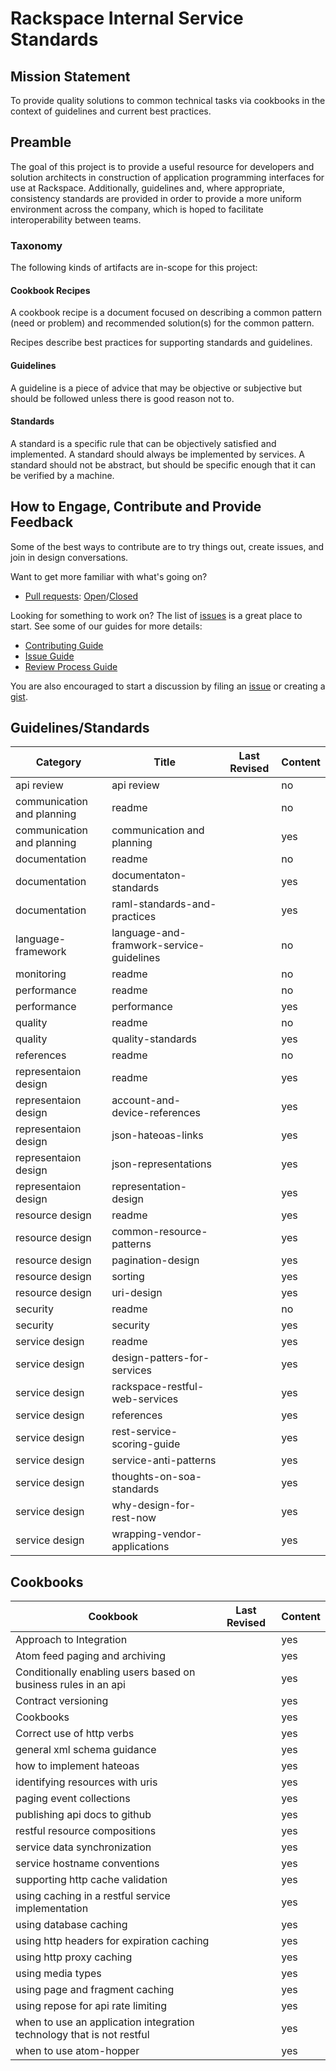 # Rackspace Internal Service Standards

## Mission Statement

To provide quality solutions to common technical tasks via cookbooks in the context of guidelines and current best practices.

## Preamble

The goal of this project is to provide a useful resource for developers and solution architects in construction of application programming interfaces for use at Rackspace. Additionally, guidelines and, where appropriate, consistency standards are provided in order to provide a more uniform environment across the company, which is hoped to facilitate interoperability between teams.

### Taxonomy

The following kinds of artifacts are in-scope for this project:

#### Cookbook Recipes

A cookbook recipe is a document focused on describing a common pattern (need or problem) and recommended solution(s) for the common pattern.

Recipes describe best practices for supporting standards and guidelines.

#### Guidelines

A guideline is a piece of advice that may be objective or subjective but should be followed unless there is good reason not to.

#### Standards

A standard is a specific rule that can be objectively satisfied and implemented. A standard should always be implemented by services.  A standard should not be abstract, but should be specific enough that it can be verified by a machine.

## How to Engage, Contribute and Provide Feedback

Some of the best ways to contribute are to try things out, create issues, and join in design conversations.

Want to get more familiar with what's going on?

* [Pull requests](https://github.com/rackerlabs/riss/pulls): [Open](https://github.com/rackerlabs/riss/pulls?q=is%3Aopen+is%3Apr)/[Closed](https://github.com/rackerlabs/riss/pulls?q=is%3Apr+is%3Aclosed)

Looking for something to work on? The list of [issues](https://github.com/rackerlabs/riss/issues) is a great place to start. See some of our guides for more details:

* [Contributing Guide](CONTRIBUTING.md)
* [Issue Guide](issue-guide.md)
* [Review Process Guide](review-process.md)

You are also encouraged to start a discussion by filing an [issue](https://guides.github.com/features/issues/) or creating a [gist](https://help.github.com/articles/about-gists/).

## Guidelines/Standards
| Category| Title | Last Revised | Content |
|---------|-------|--------------|---------|
|api review|api review||no|
|communication and planning|readme||no|
|communication and planning|communication and planning||yes|
|documentation|readme||no|
|documentation|documentaton-standards||yes|
|documentation|raml-standards-and-practices||yes|
|language-framework|language-and-framwork-service-guidelines||no|
|monitoring|readme||no|
|performance|readme||no|
|performance|performance||yes|
|quality|readme||no|
|quality|quality-standards||yes|
|references|readme||no|
|representaion design|readme||yes|
|representaion design|account-and-device-references||yes|
|representaion design|json-hateoas-links||yes|
|representaion design|json-representations||yes|
|representaion design|representation-design||yes|
|resource design|readme||yes|
|resource design|common-resource-patterns||yes|
|resource design|pagination-design||yes|
|resource design|sorting||yes|
|resource design|uri-design||yes|
|security|readme||no|
|security|security||yes|
|service design|readme||yes|
|service design|design-patters-for-services||yes|
|service design|rackspace-restful-web-services||yes|
|service design|references||yes|
|service design|rest-service-scoring-guide||yes|
|service design|service-anti-patterns||yes|
|service design|thoughts-on-soa-standards||yes|
|service design|why-design-for-rest-now||yes|
|service design|wrapping-vendor-applications||yes|

## Cookbooks

| Cookbook | Last Revised | Content |
|----------|--------------|---------|
|Approach to Integration||yes|
|Atom feed paging and archiving||yes|
|Conditionally enabling users based on business rules in an api||yes|
|Contract versioning||yes|
|Cookbooks||yes|
|Correct use of http verbs||yes|
|general xml schema guidance||yes|
|how to implement hateoas||yes|
|identifying resources with uris||yes|
|paging event collections||yes|
|publishing api docs to github||yes|
|restful resource compositions||yes|
|service data synchronization||yes|
|service hostname conventions||yes|
|supporting http cache validation||yes|
|using caching in a restful service implementation||yes|
|using database caching||yes|
|using http headers for expiration caching||yes|
|using http proxy caching||yes|
|using media types||yes|
|using page and fragment caching||yes|
|using repose for api rate limiting||yes|
|when to use an application integration technology that is not restful||yes|
|when to use atom-hopper||yes|
